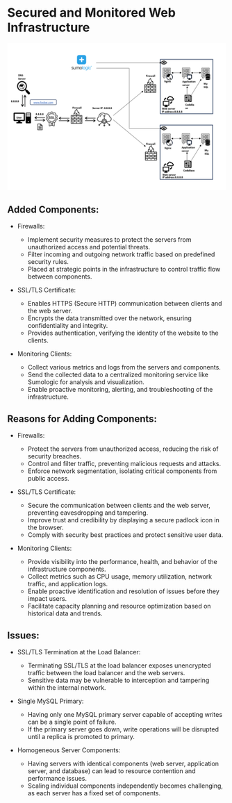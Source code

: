 # Secured and Monitored Web Infrastructure

![Secured and Monitored Web Infrastructure Diagram](2-secured_and_monitored_web_infrastructure.png)

## Added Components:
- Firewalls:
  - Implement security measures to protect the servers from unauthorized access and potential threats.
  - Filter incoming and outgoing network traffic based on predefined security rules.
  - Placed at strategic points in the infrastructure to control traffic flow between components.

- SSL/TLS Certificate:
  - Enables HTTPS (Secure HTTP) communication between clients and the web server.
  - Encrypts the data transmitted over the network, ensuring confidentiality and integrity.
  - Provides authentication, verifying the identity of the website to the clients.

- Monitoring Clients:
  - Collect various metrics and logs from the servers and components.
  - Send the collected data to a centralized monitoring service like Sumologic for analysis and visualization.
  - Enable proactive monitoring, alerting, and troubleshooting of the infrastructure.

## Reasons for Adding Components:
- Firewalls:
  - Protect the servers from unauthorized access, reducing the risk of security breaches.
  - Control and filter traffic, preventing malicious requests and attacks.
  - Enforce network segmentation, isolating critical components from public access.

- SSL/TLS Certificate:
  - Secure the communication between clients and the web server, preventing eavesdropping and tampering.
  - Improve trust and credibility by displaying a secure padlock icon in the browser.
  - Comply with security best practices and protect sensitive user data.

- Monitoring Clients:
  - Provide visibility into the performance, health, and behavior of the infrastructure components.
  - Collect metrics such as CPU usage, memory utilization, network traffic, and application logs.
  - Enable proactive identification and resolution of issues before they impact users.
  - Facilitate capacity planning and resource optimization based on historical data and trends.

## Issues:
- SSL/TLS Termination at the Load Balancer:
  - Terminating SSL/TLS at the load balancer exposes unencrypted traffic between the load balancer and the web servers.
  - Sensitive data may be vulnerable to interception and tampering within the internal network.

- Single MySQL Primary:
  - Having only one MySQL primary server capable of accepting writes can be a single point of failure.
  - If the primary server goes down, write operations will be disrupted until a replica is promoted to primary.

- Homogeneous Server Components:
  - Having servers with identical components (web server, application server, and database) can lead to resource contention and performance issues.
  - Scaling individual components independently becomes challenging, as each server has a fixed set of components.
